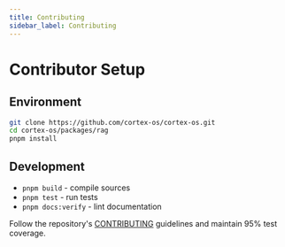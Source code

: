 ```yaml
---
title: Contributing
sidebar_label: Contributing
---
```


# Contributor Setup

## Environment
```bash
git clone https://github.com/cortex-os/cortex-os.git
cd cortex-os/packages/rag
pnpm install
```

## Development
- `pnpm build` - compile sources
- `pnpm test` - run tests
- `pnpm docs:verify` - lint documentation

Follow the repository's [CONTRIBUTING](../../../CONTRIBUTING.md) guidelines and maintain 95% test coverage.
